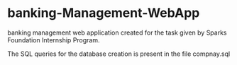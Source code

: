 # banking-Management-WebApp
banking management web application created for the task given by Sparks Foundation Internship Program.


The SQL queries for the database creation is present in the file compnay.sql
